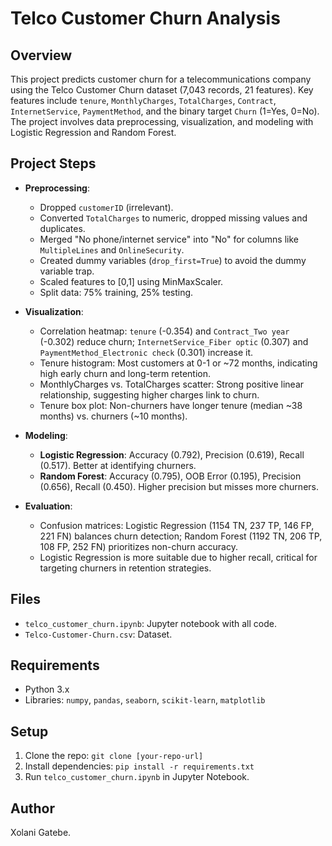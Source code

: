 # Telco Customer Churn Analysis

## Overview
This project predicts customer churn for a telecommunications company using the Telco Customer Churn dataset (7,043 records, 21 features). Key features include `tenure`, `MonthlyCharges`, `TotalCharges`, `Contract`, `InternetService`, `PaymentMethod`, and the binary target `Churn` (1=Yes, 0=No). The project involves data preprocessing, visualization, and modeling with Logistic Regression and Random Forest.

## Project Steps
- **Preprocessing**:
  - Dropped `customerID` (irrelevant).
  - Converted `TotalCharges` to numeric, dropped missing values and duplicates.
  - Merged "No phone/internet service" into "No" for columns like `MultipleLines` and `OnlineSecurity`.
  - Created dummy variables (`drop_first=True`) to avoid the dummy variable trap.
  - Scaled features to [0,1] using MinMaxScaler.
  - Split data: 75% training, 25% testing.

- **Visualization**:
  - Correlation heatmap: `tenure` (-0.354) and `Contract_Two year` (-0.302) reduce churn; `InternetService_Fiber optic` (0.307) and `PaymentMethod_Electronic check` (0.301) increase it.
  - Tenure histogram: Most customers at 0-1 or ~72 months, indicating high early churn and long-term retention.
  - MonthlyCharges vs. TotalCharges scatter: Strong positive linear relationship, suggesting higher charges link to churn.
  - Tenure box plot: Non-churners have longer tenure (median ~38 months) vs. churners (~10 months).

- **Modeling**:
  - **Logistic Regression**: Accuracy (0.792), Precision (0.619), Recall (0.517). Better at identifying churners.
  - **Random Forest**: Accuracy (0.795), OOB Error (0.195), Precision (0.656), Recall (0.450). Higher precision but misses more churners.

- **Evaluation**:
  - Confusion matrices: Logistic Regression (1154 TN, 237 TP, 146 FP, 221 FN) balances churn detection; Random Forest (1192 TN, 206 TP, 108 FP, 252 FN) prioritizes non-churn accuracy.
  - Logistic Regression is more suitable due to higher recall, critical for targeting churners in retention strategies.

## Files
- `telco_customer_churn.ipynb`: Jupyter notebook with all code.
- `Telco-Customer-Churn.csv`: Dataset.

## Requirements
- Python 3.x
- Libraries: `numpy`, `pandas`, `seaborn`, `scikit-learn`, `matplotlib`

## Setup
1. Clone the repo: `git clone [your-repo-url]`
2. Install dependencies: `pip install -r requirements.txt`
3. Run `telco_customer_churn.ipynb` in Jupyter Notebook.

## Author
Xolani Gatebe.
